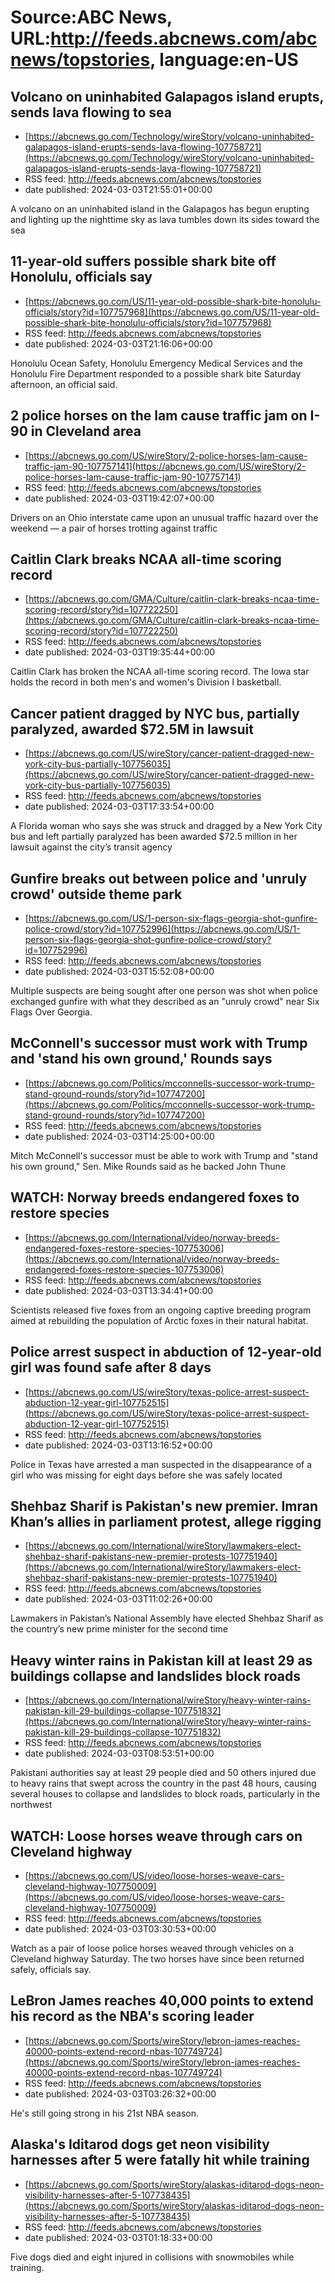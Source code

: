 # Source:ABC News, URL:http://feeds.abcnews.com/abcnews/topstories, language:en-US

## Volcano on uninhabited Galapagos island erupts, sends lava flowing to sea
 - [https://abcnews.go.com/Technology/wireStory/volcano-uninhabited-galapagos-island-erupts-sends-lava-flowing-107758721](https://abcnews.go.com/Technology/wireStory/volcano-uninhabited-galapagos-island-erupts-sends-lava-flowing-107758721)
 - RSS feed: http://feeds.abcnews.com/abcnews/topstories
 - date published: 2024-03-03T21:55:01+00:00

A volcano on an uninhabited island in the Galapagos has begun erupting and lighting up the nighttime sky as lava tumbles down its sides toward the sea

## 11-year-old suffers possible shark bite off Honolulu, officials say
 - [https://abcnews.go.com/US/11-year-old-possible-shark-bite-honolulu-officials/story?id=107757968](https://abcnews.go.com/US/11-year-old-possible-shark-bite-honolulu-officials/story?id=107757968)
 - RSS feed: http://feeds.abcnews.com/abcnews/topstories
 - date published: 2024-03-03T21:16:06+00:00

Honolulu Ocean Safety, Honolulu Emergency Medical Services and the Honolulu Fire Department responded to a possible shark bite Saturday afternoon, an official said.

## 2 police horses on the lam cause traffic jam on I-90 in Cleveland area
 - [https://abcnews.go.com/US/wireStory/2-police-horses-lam-cause-traffic-jam-90-107757141](https://abcnews.go.com/US/wireStory/2-police-horses-lam-cause-traffic-jam-90-107757141)
 - RSS feed: http://feeds.abcnews.com/abcnews/topstories
 - date published: 2024-03-03T19:42:07+00:00

Drivers on an Ohio interstate came upon an unusual traffic hazard over the weekend &mdash; a pair of horses trotting against traffic

## Caitlin Clark breaks NCAA all-time scoring record
 - [https://abcnews.go.com/GMA/Culture/caitlin-clark-breaks-ncaa-time-scoring-record/story?id=107722250](https://abcnews.go.com/GMA/Culture/caitlin-clark-breaks-ncaa-time-scoring-record/story?id=107722250)
 - RSS feed: http://feeds.abcnews.com/abcnews/topstories
 - date published: 2024-03-03T19:35:44+00:00

Caitlin Clark has broken the NCAA all-time scoring record. The Iowa star holds the record in both men's and women's Division I basketball.

## Cancer patient dragged by NYC bus, partially paralyzed, awarded $72.5M in lawsuit
 - [https://abcnews.go.com/US/wireStory/cancer-patient-dragged-new-york-city-bus-partially-107756035](https://abcnews.go.com/US/wireStory/cancer-patient-dragged-new-york-city-bus-partially-107756035)
 - RSS feed: http://feeds.abcnews.com/abcnews/topstories
 - date published: 2024-03-03T17:33:54+00:00

A Florida woman who says she was struck and dragged by a New York City bus and left partially paralyzed has been awarded $72.5 million in her lawsuit against the city&rsquo;s transit agency

## Gunfire breaks out between police and 'unruly crowd' outside theme park
 - [https://abcnews.go.com/US/1-person-six-flags-georgia-shot-gunfire-police-crowd/story?id=107752996](https://abcnews.go.com/US/1-person-six-flags-georgia-shot-gunfire-police-crowd/story?id=107752996)
 - RSS feed: http://feeds.abcnews.com/abcnews/topstories
 - date published: 2024-03-03T15:52:08+00:00

Multiple suspects are being sought after one person was shot when police exchanged gunfire with what they described as an "unruly crowd" near Six Flags Over Georgia.

## McConnell's successor must work with Trump and 'stand his own ground,' Rounds says
 - [https://abcnews.go.com/Politics/mcconnells-successor-work-trump-stand-ground-rounds/story?id=107747200](https://abcnews.go.com/Politics/mcconnells-successor-work-trump-stand-ground-rounds/story?id=107747200)
 - RSS feed: http://feeds.abcnews.com/abcnews/topstories
 - date published: 2024-03-03T14:25:00+00:00

Mitch McConnell's successor must be able to work with Trump and "stand his own ground," Sen. Mike Rounds said as he backed John Thune

## WATCH:  Norway breeds endangered foxes to restore species
 - [https://abcnews.go.com/International/video/norway-breeds-endangered-foxes-restore-species-107753006](https://abcnews.go.com/International/video/norway-breeds-endangered-foxes-restore-species-107753006)
 - RSS feed: http://feeds.abcnews.com/abcnews/topstories
 - date published: 2024-03-03T13:34:41+00:00

Scientists released five foxes from an ongoing captive breeding program aimed at rebuilding the population of Arctic foxes in their natural habitat.

## Police arrest suspect in abduction of 12-year-old girl was found safe after 8 days
 - [https://abcnews.go.com/US/wireStory/texas-police-arrest-suspect-abduction-12-year-girl-107752515](https://abcnews.go.com/US/wireStory/texas-police-arrest-suspect-abduction-12-year-girl-107752515)
 - RSS feed: http://feeds.abcnews.com/abcnews/topstories
 - date published: 2024-03-03T13:16:52+00:00

Police in Texas have arrested a man suspected in the disappearance of a girl who was missing for eight days before she was safely located

## Shehbaz Sharif is Pakistan's new premier. Imran Khan’s allies in parliament protest, allege rigging
 - [https://abcnews.go.com/International/wireStory/lawmakers-elect-shehbaz-sharif-pakistans-new-premier-protests-107751940](https://abcnews.go.com/International/wireStory/lawmakers-elect-shehbaz-sharif-pakistans-new-premier-protests-107751940)
 - RSS feed: http://feeds.abcnews.com/abcnews/topstories
 - date published: 2024-03-03T11:02:26+00:00

Lawmakers in Pakistan&rsquo;s National Assembly have elected Shehbaz Sharif as the country&rsquo;s new prime minister for the second time

## Heavy winter rains in Pakistan kill at least 29 as buildings collapse and landslides block roads
 - [https://abcnews.go.com/International/wireStory/heavy-winter-rains-pakistan-kill-29-buildings-collapse-107751832](https://abcnews.go.com/International/wireStory/heavy-winter-rains-pakistan-kill-29-buildings-collapse-107751832)
 - RSS feed: http://feeds.abcnews.com/abcnews/topstories
 - date published: 2024-03-03T08:53:51+00:00

Pakistani authorities say at least 29 people died and 50 others injured due to heavy rains that swept across the country in the past 48 hours, causing several houses to collapse and landslides to block roads, particularly in the northwest

## WATCH:  Loose horses weave through cars on Cleveland highway
 - [https://abcnews.go.com/US/video/loose-horses-weave-cars-cleveland-highway-107750009](https://abcnews.go.com/US/video/loose-horses-weave-cars-cleveland-highway-107750009)
 - RSS feed: http://feeds.abcnews.com/abcnews/topstories
 - date published: 2024-03-03T03:30:53+00:00

Watch as a pair of loose police horses weaved through vehicles on a Cleveland highway Saturday. The two horses have since been returned safely, officials say.

## LeBron James reaches 40,000 points to extend his record as the NBA's scoring leader
 - [https://abcnews.go.com/Sports/wireStory/lebron-james-reaches-40000-points-extend-record-nbas-107749724](https://abcnews.go.com/Sports/wireStory/lebron-james-reaches-40000-points-extend-record-nbas-107749724)
 - RSS feed: http://feeds.abcnews.com/abcnews/topstories
 - date published: 2024-03-03T03:26:32+00:00

He's still going strong in his 21st NBA season.

## Alaska's Iditarod dogs get neon visibility harnesses after 5 were fatally hit while training
 - [https://abcnews.go.com/Sports/wireStory/alaskas-iditarod-dogs-neon-visibility-harnesses-after-5-107738435](https://abcnews.go.com/Sports/wireStory/alaskas-iditarod-dogs-neon-visibility-harnesses-after-5-107738435)
 - RSS feed: http://feeds.abcnews.com/abcnews/topstories
 - date published: 2024-03-03T01:18:33+00:00

Five dogs died and eight injured in collisions with snowmobiles while training.

